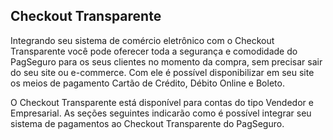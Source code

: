 ## Checkout Transparente

Integrando seu sistema de comércio eletrônico com o Checkout Transparente você pode oferecer toda a segurança e comodidade do PagSeguro para os seus clientes no momento da compra, sem precisar sair do seu site ou e-commerce. Com ele é possível disponibilizar em seu site os meios de pagamento Cartão de Crédito, Débito Online e Boleto.

O Checkout Transparente está disponível para contas do tipo Vendedor e Empresarial. As seções seguintes indicarão como é possível integrar seu sistema de pagamentos ao Checkout Transparente do PagSeguro.
